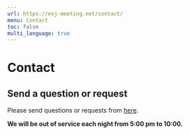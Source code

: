 ```yaml
---
url: https://esj-meeting.net/contact/
menu: Contact
toc: false
multi_language: true
---
```


# Contact

## Send a question or request

Please send questions or requests from [here](https://otoiawase.jp/do/public/form/seitai/3).

**We will be out of service each night from 5:00 pm to 10:00.**
